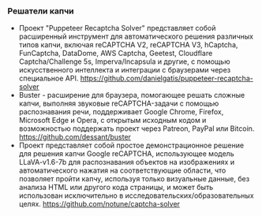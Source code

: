 ### Решатели капчи
- Проект "Puppeteer Recaptcha Solver" представляет собой расширенный инструмент для автоматического решения различных типов капчи, включая reCAPTCHA V2, reCAPTCHA V3, hCaptcha, FunCaptcha, DataDome, AWS Captcha, Geetest, Cloudflare Captcha/Challenge 5s, Imperva/Incapsula и другие, с помощью искусственного интеллекта и интеграции с браузерами через специальное API. https://github.com/danielgatis/puppeteer-recaptcha-solver
- Buster - расширение для браузера, помогающее решать сложные капчи, выполняя звуковые reCAPTCHA-задачи с помощью распознавания речи, поддерживает Google Chrome, Firefox, Microsoft Edge и Opera, с открытым исходным кодом и возможностью поддержать проект через Patreon, PayPal или Bitcoin. https://github.com/dessant/buster
- Проект представляет собой простое демонстрационное решение для решения капчи Google reCAPTCHA, использующее модель LLaVA-v1.6-7b для распознавания объектов на изображениях и автоматического нажатия на соответствующие области, что позволяет пройти капчу, используя только визуальные данные, без анализа HTML или другого кода страницы, и может быть использован исключительно в исследовательских/образовательных целях. https://github.com/notune/captcha-solver